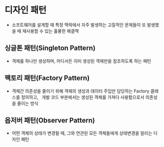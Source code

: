 # 디자인 패턴
- 소프트웨어를 설계할 때 특정 맥락에서 자주 발생하는 고질적인 문제들이 또 발생했을 때 재사용할 수 있는 훌륭한 해결책

## 싱글톤 패턴(Singleton Pattern)
- 객체를 하나만 생성하며, 어디서든 이미 생성된 객체만을 참조하도록 하는 패턴

## 팩토리 패턴(Factory Pattern)
- 객체간 의존성을 줄이기 위해 객체의 생성과 데이터 주입만 담당하는 Factory 클래스를 정의하고,
  개발 코드 부분에서는 생성된 객체를 가져다 사용함으로서 의존성을 줄이는 방식

## 옵저버 패턴(Observer Pattern)
- 어떤 객체의 상태가 변경될 때, 그와 연관된 모든 객체들에게 상태변경을 알리는 디자인 패턴

